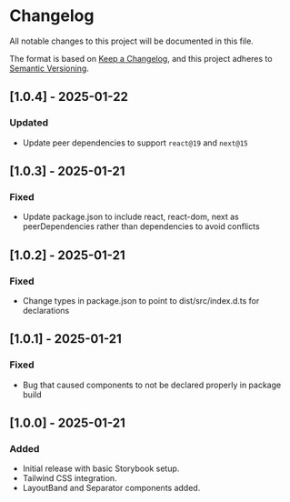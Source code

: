 # Changelog

All notable changes to this project will be documented in this file.

The format is based on [Keep a Changelog](https://keepachangelog.com/), and this project adheres to [Semantic Versioning](https://semver.org/).

## [1.0.4] - 2025-01-22

### Updated

- Update peer dependencies to support `react@19` and `next@15`

## [1.0.3] - 2025-01-21

### Fixed

- Update package.json to include react, react-dom, next as peerDependencies rather than dependencies to avoid conflicts

## [1.0.2] - 2025-01-21

### Fixed

- Change types in package.json to point to dist/src/index.d.ts for declarations

## [1.0.1] - 2025-01-21

### Fixed

- Bug that caused components to not be declared properly in package build

## [1.0.0] - 2025-01-21

### Added

- Initial release with basic Storybook setup.
- Tailwind CSS integration.
- LayoutBand and Separator components added.
